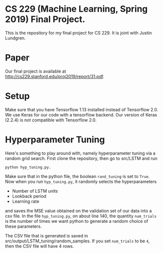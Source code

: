 # CS 229 (Machine Learning, Spring 2019) Final Project.

This is the repository for my final project for CS 229. It is joint with Justin Lundgren. 

# Paper
Our final project is available at http://cs229.stanford.edu/proj2019/report/31.pdf.

# Setup
Make sure that you have Tensorflow 1.13 installed instead of Tensorflow 2.0. We use Keras for our code with a tensorflow backend. Our version of Keras (2.2.4) is not compatible with Tensorflow 2.0.

# Hyperparameter Tuning
Here's something to play around with, namely hyperparameter tuning via a random grid search. First clone the repository, then go to src/LSTM
and run

```
python hyp_tuning.py. 
```

Make sure that in the python file, the boolean ```rand_tuning``` is set to ```True```. Now when you run ```hyp_tuning.py```, it randomly selects the hyperparameters

* Number of LSTM units
* Lookback period
* Learning rate

and saves the MSE value obtained on the validation set of our data into a csv file. In the file ```hyp_tuning.py```, on about line 140, the quantity ```num_trials``` is the number of times we want python to generate a random choice of these parameters. 

The CSV file that is generated is saved in src/output/LSTM_tuning/random_samples. If you set  ```num_trials``` to be ```4```, then the CSV file will have 4 rows. 

